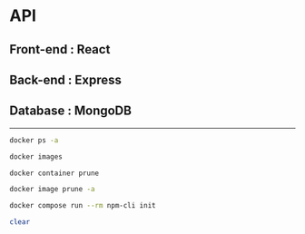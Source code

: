 # API

## Front-end : React

## Back-end : Express

## Database : MongoDB

***

```sh
docker ps -a
```

```sh
docker images
```

```sh
docker container prune
```

```sh
docker image prune -a
```

```sh
docker compose run --rm npm-cli init
```

```sh
clear
```

